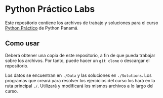 # Python Práctico Labs

Este repositorio contiene los archivos de trabajo y soluciones para el curso [Python Práctico](https://pythonpanama.github.io/pythonpractico/) de Python Panamá.

## Como usar

Deberá obtener una copia de este repositorio, a fin de que pueda trabajar sobre los archivos. Por tanto, puede hacer un `git clone` o descargar el repositorio.

Los datos se encuentran en `./Data` y las soluciones en `./Solutions`. Los programas que creará para resolver los ejercicios del curso los hará en la ruta principal `./`. Utilizará y modificará los mismos archivos a lo largo del curso.